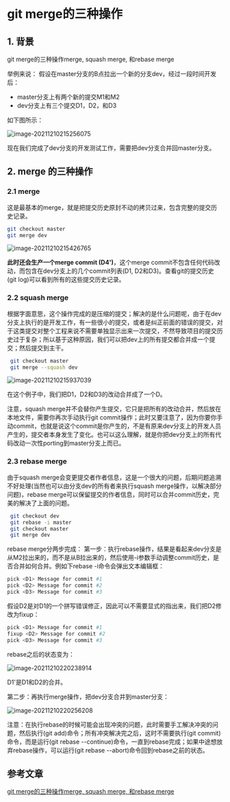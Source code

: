 # git merge的三种操作

## 1. 背景

git merge的三种操作merge, squash merge, 和rebase merge

举例来说：
 假设在master分支的B点拉出一个新的分支dev，经过一段时间开发后：

- master分支上有两个新的提交M1和M2
- dev分支上有三个提交D1，D2，和D3

如下图所示：

![image-20211210215256075](https://zszblog.oss-cn-beijing.aliyuncs.com/zszblog/blogimage-master/image-20211210215256075.png)

现在我们完成了dev分支的开发测试工作，需要把dev分支合并回master分支。

## 2. merge 的三种操作

### 2.1 merge

这是最基本的merge，就是把提交历史原封不动的拷贝过来，包含完整的提交历史记录。

```sh
git checkout master
git merge dev
```

![image-20211210215426765](https://zszblog.oss-cn-beijing.aliyuncs.com/zszblog/blogimage-master/image-20211210215426765.png)

**此时还会生产一个merge commit (D4')**，这个merge commit不包含任何代码改动，而包含在dev分支上的几个commit列表(D1, D2和D3)。查看git的提交历史(git log)可以看到所有的这些提交历史记录。

### 2.2 squash merge

根据字面意思，这个操作完成的是压缩的提交；解决的是什么问题呢，由于在dev分支上执行的是开发工作，有一些很小的提交，或者是纠正前面的错误的提交，对于这类提交对整个工程来说不需要单独显示出来一次提交，不然导致项目的提交历史过于复杂；所以基于这种原因，我们可以把dev上的所有提交都合并成一个提交；然后提交到主干。

```sh
 git checkout master
 git merge --squash dev
```

![image-20211210215937039](https://zszblog.oss-cn-beijing.aliyuncs.com/zszblog/blogimage-master/image-20211210215937039.png)

在这个例子中，我们把D1，D2和D3的改动合并成了一个D。

注意，squash merge并不会替你产生提交，它只是把所有的改动合并，然后放在本地文件，需要你再次手动执行git commit操作；此时又要注意了，因为你要你手动commit，也就是说这个commit是你产生的，不是有原来dev分支上的开发人员产生的，提交者本身发生了变化。也可以这么理解，就是你把dev分支上的所有代码改动一次性porting到master分支上而已。

### 2.3 rebase merge

由于squash merge会变更提交者作者信息，这是一个很大的问题，后期问题追溯不好处理(当然也可以由分支dev的所有者来执行squash merge操作，以解决部分问题)，rebase merge可以保留提交的作者信息，同时可以合并commit历史，完美的解决了上面的问题。

```sh
 git checkout dev
 git rebase -i master
 git checkout master
 git merge dev
```

rebase merge分两步完成：
 第一步：执行rebase操作，结果是看起来dev分支是从M2拉出来的，而不是从B拉出来的，然后使用-i参数手动调整commit历史，是否合并如何合并。例如下rebase -i命令会弹出文本编辑框：

```bash
pick <D1> Message for commit #1
pick <D2> Message for commit #2
pick <D3> Message for commit #3
```

假设D2是对D1的一个拼写错误修正，因此可以不需要显式的指出来，我们把D2修改为fixup：



```bash
pick <D1> Message for commit #1
fixup <D2> Message for commit #2
pick <D3> Message for commit #3
```

rebase之后的状态变为：

![image-20211210220238914](https://zszblog.oss-cn-beijing.aliyuncs.com/zszblog/blogimage-master/image-20211210220238914.png)

D1'是D1和D2的合并。

第二步：再执行merge操作，把dev分支合并到master分支：

![image-20211210220256208](https://zszblog.oss-cn-beijing.aliyuncs.com/zszblog/blogimage-master/image-20211210220256208.png)



注意：在执行rebase的时候可能会出现冲突的问题，此时需要手工解决冲突的问题，然后执行(git add)命令；所有冲突解决完之后，这时不需要执行(git commit)命令，而是运行(git rebase --continue)命令，一直到rebase完成；如果中途想放弃rebase操作，可以运行(git rebase --abort)命令回到rebase之前的状态。



## 参考文章

[git merge的三种操作merge, squash merge, 和rebase merge](https://www.jianshu.com/p/ff1877c5864e)
